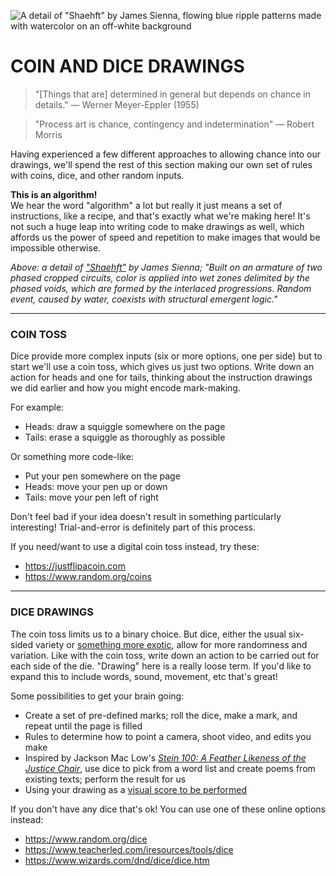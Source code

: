 ![A detail of "Shaehft" by James Sienna, flowing blue ripple patterns made with watercolor on an off-white background](https://raw.githubusercontent.com/jeffThompson/ChanceAndRandomness-TransartInstitute/main/ImagesAndMedia/ActivityHeaders/JamesSiena-Shaehft-WatercolorOnPaper-2020.jpg)

# COIN AND DICE DRAWINGS  

> "[Things that are] determined in general but depends on chance in details." — Werner Meyer-Eppler (1955)  

> "Process art is chance, contingency and indetermination" — Robert Morris

Having experienced a few different approaches to allowing chance into our drawings, we'll spend the rest of this section making our own set of rules with coins, dice, and other random inputs.

**This is an algorithm!**  
We hear the word "algorithm" a lot but really it just means a set of instructions, like a recipe, and that's exactly what we're making here! It's not such a huge leap into writing code to make drawings as well, which affords us the power of speed and repetition to make images that would be impossible otherwise.

*Above: a detail of ["Shaehft"](https://www.instagram.com/p/B-pKPZanjIC) by James Sienna; "Built on an armature of two phased cropped circuits, color is applied into wet zones delimited by the phased voids, which are formed by the interlaced progressions. Random event, caused by water, coexists with structural emergent logic."*

***

### COIN TOSS  
Dice provide more complex inputs (six or more options, one per side) but to start we'll use a coin toss, which gives us just two options. Write down an action for heads and one for tails, thinking about the instruction drawings we did earlier and how you might encode mark-making. 

For example:  
* Heads: draw a squiggle somewhere on the page  
* Tails: erase a squiggle as thoroughly as possible  

Or something more code-like:  
* Put your pen somewhere on the page  
* Heads: move your pen up or down  
* Tails: move your pen left of right  

Don't feel bad if your idea doesn't result in something particularly interesting! Trial-and-error is definitely part of this process.

If you need/want to use a digital coin toss instead, try these:  
* https://justflipacoin.com  
* https://www.random.org/coins  

***

### DICE DRAWINGS  
The coin toss limits us to a binary choice. But dice, either the usual six-sided variety or [something more exotic](https://www.wired.com/2016/05/mathematical-challenge-of-designing-the-worlds-most-complex-120-sided-dice), allow for more randomness and variation. Like with the coin toss, write down an action to be carried out for each side of the die. "Drawing" here is a really loose term. If you'd like to expand this to include words, sound, movement, etc that's great! 

Some possibilities to get your brain going:  
* Create a set of pre-defined marks; roll the dice, make a mark, and repeat until the page is filled  
* Rules to determine how to point a camera, shoot video, and edits you make  
* Inspired by Jackson Mac Low's [*Stein 100: A Feather Likeness of the Justice Chair*](https://poets.org/poem/stein-100-feather-likeness-justice-chair), use dice to pick from a word list and create poems from existing texts; perform the result for us  
* Using your drawing as a [visual score to be performed](https://en.wikipedia.org/wiki/Graphic_notation_(music))  

If you don't have any dice that's ok! You can use one of these online options instead:  
* https://www.random.org/dice  
* https://www.teacherled.com/iresources/tools/dice  
* https://www.wizards.com/dnd/dice/dice.htm  


